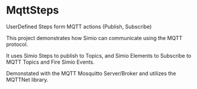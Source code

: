 # MqttSteps
UserDefined Steps form MQTT actions (Publish, Subscribe)

This project demonstrates how Simio can communicate using the MQTT protocol.

It uses Simio Steps to publish to Topics, and Simio Elements to Subscribe to MQTT Topics and Fire Simio Events.

Demonstated with the MQTT Mosquitto Server/Broker and utilizes the MQTTNet library.

